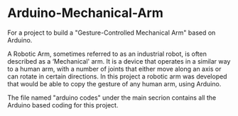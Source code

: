 # Arduino-Mechanical-Arm
For a project to build a "Gesture-Controlled Mechanical Arm" based on Arduino.

A Robotic Arm, sometimes referred to as an industrial robot, is often described as a ‘Mechanical' arm. It is a device that operates in a similar way to a human arm,
with a number of joints that either move along an axis or can rotate in certain directions. In this project a robotic arm was developed that would be able to copy the
gesture of any human arm, using Arduino. 

The file named "arduino codes" under the main secrion contains all the Arduino based coding for this project.
